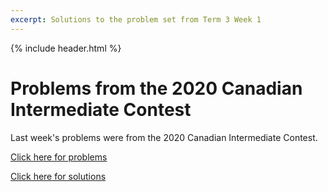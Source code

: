 ```yaml
---
excerpt: Solutions to the problem set from Term 3 Week 1
---
```

{% include header.html %}

# Problems from the 2020 Canadian Intermediate Contest

Last week's problems were from the 2020 Canadian Intermediate Contest.

[Click here for problems](https://cemc.uwaterloo.ca/contests/past_contests/2020/2020CIMC.pdf)  

[Click here for solutions](https://cemc.uwaterloo.ca/contests/past_contests/2020/2020CIMCSolution.pdf)   

